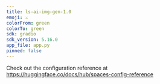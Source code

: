 ```yaml
---
title: ls-ai-img-gen-1.0
emoji: ⚔️
colorFrom: green
colorTo: green
sdk: gradio
sdk_version: 5.16.0
app_file: app.py
pinned: false
---
```


Check out the configuration reference at https://huggingface.co/docs/hub/spaces-config-reference
